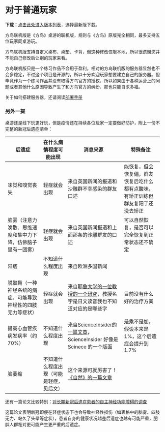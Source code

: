 # 对于普通玩家

**下载：**[点击此处进入版本列表](https://github.com/MrTrueChina/CuBirds-Online/releases)，选择最新版下载。

方鸟联机版是《方鸟》桌游的联机版，规则与《方鸟》原版完全相同，最多支持五位玩家同桌游玩。 

方鸟联机版支持自定义桌布、桌垫、卡背，但这种修改仅限本地，所以很遗憾您并不能自己修改后让别的玩家来看。  

方鸟联机版只是一个练习作品不会用于盈利，相对的方鸟联机版的服务器显然也不会多稳定，不过这个项目是开源的，所以十分欢迎玩家想要建立自己的服务器。但毕竟作为一个练习作品并没有取得方鸟官方的授权，所以如果由于各种运营上的问题或者其他什么原因导致产生了和方鸟官方的纠纷，那也只能自求多福。  

关于如何搭建服务器，还请阅读[部署手册](Readmes/Deploy/README.md)

### 另外一提

桌游还是线下玩更好玩，但是疫情还在持续各位玩家一定要做好防护，附上一份不完整的新冠后遗症清单：  

| 后遗症 | 在什么病情程度可能出现 | 消息来源 | 特殊备注 |
| ---- | ---- | ---- | ---- |
| 味觉和嗅觉丧失 | 轻症就会出现 | 来自英国新闻的报道和沙雕群不幸感染的群友口述 | 能恢复，但会恢复偏，群友恢复后吃什么都有点酸味，有矫正训练但群友复阳了还没去矫正 |
| 脑雾（注意力涣散、思维速度和集中力下降，仿佛脑子里有一团雾） | 轻症就会出现 | 来自英国新闻报道和上面那条的沙雕群友的口述 | 可以自然恢复，是否可以完全恢复到正常状态还不确定 |
| 阳痿 | 不知道什么程度出现 | 来自欧洲多国新闻 | |
| 脱髓鞘（一种神经系统的病症，可能导致神经性的四肢无力等症状） | 轻症就会出现 | 来自[耶鲁大学的一位教授的一个研究](https://www.biorxiv.org/content/10.1101/2022.01.07.475453v1#:~:text=Follow%20this%20preprint-,Mild%20respiratory%20SARS%2DCoV%2D2%20infection%20can%20cause%20multi%2D,myelin%20loss%20in%20the%20brain)，教授名字是日文读音我也不知道对应的是哪些字 | 目前没有什么好的治疗方案 |
| 提高心血管疾病发病率（约 70%） | 不知道什么程度出现 | 来自[ScienceInsider的一篇文章](https://www.science.org/content/article/covid-19-takes-serious-toll-heart-health-full-year-after-recovery#:~:text=COVID%2D19%20boosted%20the%20risk,embolism%2C%20and%20deep%20vein%20thrombosis.)，ScienceInsider 好像是 Scinece 的一个版面 | 是乘不是加，假设本来是 1%，这个后遗症会提升到 1.7% |
| 脑萎缩 | 不知道什么程度出现（可能是轻症，见后文） | 这个来源可就厉害了！[《自然》的一篇文章](https://www.nature.com/articles/s41586-022-04569-5#:~:text=There%20is%20strong%20evidence%20for,mechanisms%20contributing%20to%20brain%20pathology.) | |

还有一篇论文比较特别：[对长期新冠后遗症患者的自主神经功能障碍的调查](https://www.medrxiv.org/content/10.1101/2022.04.25.22274300v1)

这篇论文表明新冠即便在轻症状态下也会导致神经性损伤（如表格中的脑雾、四肢无力、站久了头晕等症状），患者自身的健康状况越差后遗症也越有可能严重，肥胖人群相对更可能产生更严重的后遗症。
